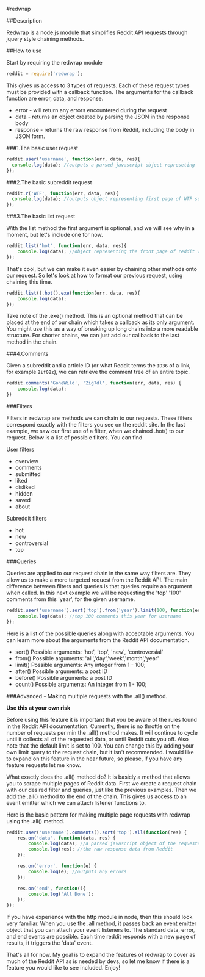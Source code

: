 #redwrap

##Description

Redwrap is a node.js module that simplifies Reddit API requests through jquery style chaining methods.  

##How to use

Start by requiring the redwrap module

```javascript
reddit = require('redwrap');
```

This gives us access to 3 types of requests. Each of these request types must be provided with a callback function.  The arguments for the callback function are error, data, and response.
* error - will return any errors encountered during the request
* data - returns an object created by parsing the JSON  in the response body
* response - returns the raw response from Reddit, including the body in JSON form.

###1.The basic user request


```javascript
reddit.user('username', function(err, data, res){
  console.log(data); //outputs a parsed javascript object represeting
});
```

###2.The basic subreddit request


```javascript
reddit.r('WTF', function(err, data, res){
  console.log(data); //outputs object representing first page of WTF subreddit
});	
```

###3.The basic list request

With the list method the first argument is optional, and we will see why in a moment, but let's include one for now.

```javascript
reddit.list('hot', function(err, data, res){
	console.log(data); //object representing the front page of reddit w/ 'hot' filter
});
```

That's cool, but we can make it even easier by chaining other methods onto our request.  So let's look at how to format our previous request, using chaining this time.

```javascript
reddit.list().hot().exe(function(err, data, res){
	console.log(data);
});
```
Take note of the .exe() method.  This is an optional method that can be placed at the end of our chain which takes a callback as its only argument.  You might use this as a way of breaking up long chains into a more readable structure.  For shorter chains, we can just add our callback to the last method in the chain.

###4.Comments

Given a subreddit and a article ID (or what Reddit terms the `ID36` of a link, for example `2if02z`), we can retrieve the comment tree of an entire topic. 

```javascript
reddit.comments('GoneWild', '2ig7dl', function(err, data, res) {
	console.log(data);
})
```

###Filters

Filters in redwrap are methods we can chain to our requests.  These filters correspond exactly with the filters you see on the reddit site. In the last example, we saw our first use of a filter, when we chained .hot() to our request.  Below is a list of possible filters.  You can find 


User filters
 
* overview
* comments
* submitted
* liked
* disliked
* hidden
* saved
* about
 
Subreddit filters

* hot
* new
* controversial
* top

###Queries

Queries are applied to our request chain in the same way filters are.  They allow us to make a more targeted request from the Reddit API.  The main difference between filters and queries is that queries require an argument when called. In this next example we will be requesting the 'top' '100' comments from this 'year', for the given username.

```javascript
reddit.user('username').sort('top').from('year').limit(100, function(err, data, res){
	console.log(data); //top 100 comments this year for username
});
```
Here is a list of the possible queries along with acceptable arguments. You can learn more about the arguments from the Reddit API documentation.

* sort() 
	Possible arguments: 'hot', 'top', 'new', 'controversial' 
* from()
	Possible arguments: 'all','day','week','month','year'
* limit()
	Possible arguments: Any integer from 1 - 100;
* after()
	Possible arguments: a post ID
* before()
	Possible arguments: a post ID
* count()
	Possible arguments: An integer from 1 - 100;

###Advanced - Making multiple requests with the .all() method.

**Use this at your own risk** 

Before using this feature it is important that you be aware of the rules found in the Reddit API documentation.  Currently, there is no throttle on the number of requests per min the .all()  method makes.  It will continue to cycle until it collects all of the requested data, or until Reddit cuts you off. Also note that the default limit is set to 100.  You can change this by adding your own limit query to the request chain, but it isn't recommended.  I would like to expand on this feature in the near future, so please, if you have any feature requests let me know.


What exactly does the .all() method do? It is basicly a method that allows you to scrape multiple pages of Reddit data. First we create a request chain with our desired filter and queries, just like the previous examples.  Then we add the .all() method to the end of the chain. This gives us access to an event emitter which we can attach listener functions to.  

Here is the basic pattern for making multiple page requests with redwrap using the .all() method.

```javascript
reddit.user('username').comments().sort('top').all(function(res) {
	res.on('data', function(data, res) {
		console.log(data); //a parsed javascript object of the requested data
		console.log(res); //the raw response data from Reddit
	});

	res.on('error', function(e) {
		console.log(e); //outputs any errors
	});

	res.on('end', function(){
		console.log('All Done');
	});
});
```

If you have experience with the http module in node, then this should look very familiar.  When you use the .all method, it passes back an event emitter object that you can attach your event listeners to. The standard data, error, and end events are possible. Each time reddit responds with a new page of results, it triggers the 'data' event.

That's all for now. My goal is to expand the features of redwrap to cover as much of the Reddit API as is needed by devs, so let me know if there is a feature you would like to see included. Enjoy!
